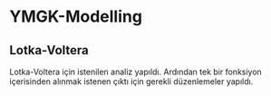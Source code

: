 # YMGK-Modelling
## Lotka-Voltera 
Lotka-Voltera için istenilen analiz yapıldı. Ardından tek bir fonksiyon içerisinden alınmak istenen çıktı için gerekli düzenlemeler yapıldı. 
